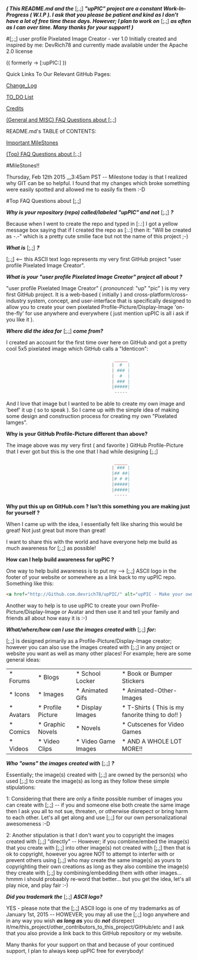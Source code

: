 **_( This README.md and the_** [[:](http://GitHub.com/devrich78/upPIC/).[:](http://GitHub.com/devrich78/upPIC/)] **_"upPIC" project are a constant Work-In-Progress ( W.I.P ).  I ask that you please be patient and kind as I don't have a lot of free time these days.  However; I plan to work on_** [[:](http://GitHub.com/devrich78/upPIC/).[:](http://GitHub.com/devrich78/upPIC/)] **_as often as I can over time.  Many thanks for your support! )_**


#[[:](http://GitHub.com/devrich78/upPIC/).[:](http://GitHub.com/devrich78/upPIC/)] user profile Pixelated Image Creator - ver 1.0
Initially created and inspired by me: DevRich78 and currently made available under the Apache 2.0 license

(( formerly -> [:upPIC:] ))

Quick Links To Our Relevant GitHub Pages:

[Change_Log](http://DevRich78.github.io/upPIC/change_log.html)

[TO_DO List](https://DevRich78.github.io/upPIC/to_do.html)

[Credits](https://DevRich78.github.io/upPIC/credits.html)

[(General and MISC) FAQ Questions about ](https://DevRich78.github.io/upPIC/faq.html) [[:](http://GitHub.com/devrich78/upPIC/).[:](http://GitHub.com/devrich78/upPIC/)]


README.md's TABLE of CONTENTS:

[Important MileStones](https://github.com/devrich78/upPIC#milestones)

[(Top) FAQ Questions about ](https://github.com/devrich78/upPIC#top-faq-questions-about-) [[:](http://GitHub.com/devrich78/upPIC/).[:](http://GitHub.com/devrich78/upPIC/)]



#MileStones!!

Thursday, Feb 12th 2015 __3:45am PST -- Milestone today is that I realized why GIT can be so helpful.  I found that my changes which broke something were easily spotted and allowed me to easily fix them :-D


#Top FAQ Questions about [[:](http://GitHub.com/devrich78/upPIC/).[:](http://GitHub.com/devrich78/upPIC/)]

___Why is your repository (repo) called/labeled "upPIC" and not___ [[:](http://GitHub.com/devrich78/upPIC/).[:](http://GitHub.com/devrich78/upPIC/)] ___?___

Because when I went to create the repo and typed in [:.:] I got a yellow message box saying that if I created the repo as [:.:] then it: "Will be created as -.-" which is a pretty cute smilie face but not the name of this project ;-)


___What is___ [[:](http://GitHub.com/devrich78/upPIC/).[:](http://GitHub.com/devrich78/upPIC/)] ___?___


[[:](http://GitHub.com/devrich78/upPIC/).[:](http://GitHub.com/devrich78/upPIC/)] <-- this ASCII text logo represents my very first GitHub project "user profile Pixelated Image Creator". 


___What is your "user profile Pixelated Image Creator" project all about ?___

"user profile Pixelated Image Creator" ( _pronounced:_ "up" "pic" ) is my very first GitHub project.  It is a web-based ( initially ) and cross-platform/cross-industry system, concept, and user-interface that is specifically designed to allow you to create your own pixelated Profile-Picture/Display-Image 'on-the-fly' for use anywhere and everywhere ( just mention upPIC is all i ask if you like it ).


___Where did the idea for___ [[:](http://GitHub.com/devrich78/upPIC/).[:](http://GitHub.com/devrich78/upPIC/)] ___come from?___

I created an account for the first time over here on GitHub and got a pretty cool 5x5 pixelated image which GitHub calls a "Identicon":

```php
                                         _____
                                        |  #  |
                                        | ### |
                                        |  #  |
                                        | ### |
                                        |#####|
                                         -----
```
And I love that image but I wanted to be able to create my own image and 'beef' it up ( so to speak ).  So I came up with the simple idea of making some design and construction process for creating my own "Pixelated Iamges".


__Why is your GitHub Profile-Picture different than above?__

The image above was my very first ( and favorite ) GitHub Profile-Picture that I ever got but this is the one that I had while designing [[:](http://GitHub.com/devrich78/upPIC/).[:](http://GitHub.com/devrich78/upPIC/)]

```php
                                         _____
                                        | ### |
                                        |## ##|
                                        |# # #|
                                        |#####|
                                        |#####|
                                         -----
```


__Why put this up on GitHub.com ?  Isn't this something you are making just for yourself ?__

When I came up with the idea, I essentially felt like sharing this would be great! Not just great but more than great!

I want to share this with the world and have everyone help me build as much awareness for [[:](http://GitHub.com/devrich78/upPIC/).[:](http://GitHub.com/devrich78/upPIC/)] as possible!


__How can I help build awareness for upPIC ?__

One way to help build awareness is to put my --> [[:](http://GitHub.com/devrich78/upPIC/).[:](http://GitHub.com/devrich78/upPIC/)] ASCII logo in the footer of your website or somewhere as a link back to my upPIC repo.  Something like this:

```html
<a href="http://Github.com.devrich78/upPIC/" alt="upPIC - Make your own pixelated Profile-Picture/Display-Image or avatar!!">[:.:]</a>
```

Another way to help is to use upPIC to create your own Profile-Picture/Display-Image or Avatar and then use it and tell your family and friends all about how easy it is :-)



___What/where/how can I use the images created with___ [[:](http://GitHub.com/devrich78/upPIC/).[:](http://GitHub.com/devrich78/upPIC/)] ___for:___

[[:](http://GitHub.com/devrich78/upPIC/).[:](http://GitHub.com/devrich78/upPIC/)] is designed primarily as a Profile-Picture/Display-Image creator; however you can also use the images created with [[:](http://GitHub.com/devrich78/upPIC/).[:](http://GitHub.com/devrich78/upPIC/)] in any project or website you want as well as many other places!  For example; here are some general ideas:

|   |   |   |   |
|---|---|---|---|
|  * Forums  |  * Blogs  |  * School Locker  |  * Book or Bumper Stickers  |
|  * Icons  |  * Images  |  * Animated Gifs  |  * Animated-Other-Images  |
|  * Avatars  |  * Profile Picture  |  * Display Images  |  * T-Shirts ( This is my fanorite thing to do!! )  |
|  * Comics  |  * Graphic Novels  |  * Novels  |  * Cutscenes for Video Games  |
|  * Videos  |  * Video Clips  |  * Video Game Images  |  * AND A WHOLE LOT MORE!!  |


___Who "owns" the images created with___ [[:](http://GitHub.com/devrich78/upPIC/).[:](http://GitHub.com/devrich78/upPIC/)] ___?___

Essentially; the image(s) created with [[:](http://GitHub.com/devrich78/upPIC/).[:](http://GitHub.com/devrich78/upPIC/)] are owned by the person(s) who used [[:](http://GitHub.com/devrich78/upPIC/).[:](http://GitHub.com/devrich78/upPIC/)] to create the image(s) as long as they follow these simple stipulations:

1: Considering that there are only a finite possible number of images you can create with [[:](http://GitHub.com/devrich78/upPIC/).[:](http://GitHub.com/devrich78/upPIC/)] -- if you and someone else both create the same image then I ask you all to not sue, threaten, or otherwise disrepect or bring harm to each other.  Let's all get along and use [[:](http://GitHub.com/devrich78/upPIC/).[:](http://GitHub.com/devrich78/upPIC/)] for our own personalizational awesomeness :-D

2: Another stipulation is that I don't want you to copyright the images created with [[:](http://GitHub.com/devrich78/upPIC/).[:](http://GitHub.com/devrich78/upPIC/)] "directly" -- However; if you combine/embed the image(s) that you create with [[:](http://GitHub.com/devrich78/upPIC/).[:](http://GitHub.com/devrich78/upPIC/)] into other image(s) not created with [[:](http://GitHub.com/devrich78/upPIC/).[:](http://GitHub.com/devrich78/upPIC/)] then that is ok to copyright, however you agree NOT to attempt to interfer with or prevent others using [[:](http://GitHub.com/devrich78/upPIC/).[:](http://GitHub.com/devrich78/upPIC/)] who may create the same image(s) as yours to copyrighting their own creations as long as they also combine the image(s) they create with [[:](http://GitHub.com/devrich78/upPIC/).[:](http://GitHub.com/devrich78/upPIC/)] by combining/embedding them with other images... hmmm i should probaably re-word that better... but you get the idea, let's all play nice, and play fair :-)


___Did you trademark the___ [[:](http://GitHub.com/devrich78/upPIC/).[:](http://GitHub.com/devrich78/upPIC/)] ___ASCII logo?___

YES - please note that the [[:](http://GitHub.com/devrich78/upPIC/).[:](http://GitHub.com/devrich78/upPIC/)] ASCII logo is one of my trademarks as of January 1st, 2015 -- HOWEVER; you may all use the [[:](http://GitHub.com/devrich78/upPIC/).[:](http://GitHub.com/devrich78/upPIC/)] logo anywhere and in any way you wish ___as long as___ you do ___not___ disrepect it/me/this_project/other_contributors_to_this_project/GitHub/etc and I ask that you also provide a link back to this GitHub repository or my website.

Many thanks for your support on that and because of your continued support, I plan to always keep upPIC free for everybody!





